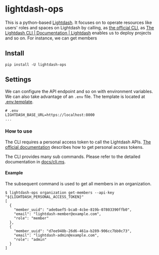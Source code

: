# lightdash-ops

This is a python-based [Lightdash](https://www.lightdash.com/).
It focuses on to operate resources like users' roles and spaces on Lightdash by calling, as [the official CLI](https://docs.lightdash.com/api/v1/), as [The Lightdash CLI \| Documentation \| Lightdash](https://docs.lightdash.com/guides/cli/intro/) enables us to deploy projects and so on.
For instance, we can get members

## Install

```commandline
pip install -U lightdash-ops
```

## Settings

We can configure the API endpoint and so on with environment variables.
We can also take advantage of an `.env` file.
The template is located at [.env.template](.env.template).

```commandline
# .env
LIGHTDASH_BASE_URL=https://localhost:8000
...
```

### How to use

The CLI requires a personal access token to call the Lightdash APIs.
[The official documentation](https://docs.lightdash.com/references/personal_tokens/) describes how to get personal access tokens.

The CLI provides many sub commands.
Please refer to the detailed documentation in [docs/cli.ms](./docs/cli.md).

#### Example
The subsequent command is used to get all members in an organization.

```commandline
$ lightdash-ops organization get-members --api-key "${LIGHTDASH_PERSONAL_ACCESS_TOKEN}"
[
  {
    "member_uuid": "ade0aef5-bca8-4cbe-819b-07803390ffb0",
    "email": "lightdash-member@example.com",
    "role": "member"
  },
  {
    "member_uuid": "d7ee948b-26d6-461a-b289-906cc7bb0c73",
    "email": "lightdash-admin@example.com",
    "role": "admin"
  }
]
```
